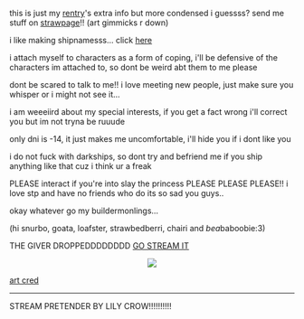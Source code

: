 this is just my [rentry](https://rentry.co/diallup)'s extra info but more condensed i guessss? send me stuff on [strawpage](https://sfothletsky.straw.page)!! (art gimmicks r down)

i like making shipnamesss... click [here](rentry.co/lilycrow)

i attach myself to characters as a form of coping, i'll be defensive of the characters im attached to, so dont be weird abt them to me please

dont be scared to talk to me!! i love meeting new people, just make sure you whisper or i might not see it...

i am weeeiird about my special interests, if you get a fact wrong i'll correct you but im not tryna be ruuude

only dni is -14, it just makes me uncomfortable, i'll hide you if i dont like you

i do not fuck with darkships, so dont try and befriend me if you ship anything like that cuz i think ur a freak

PLEASE interact if you're into slay the princess PLEASE PLEASE PLEASE!! i love stp and have no friends who do its so sad you guys..

okay whatever go my buildermonlings...

(hi snurbo, goata, loafster, strawbedberri, chairi and *bea*baboobie:3)

THE GIVER DROPPEDDDDDDDD [GO STREAM IT](https://open.spotify.com/track/5xHgo5JN0wfsV41HnRaos5)


<p align="center">
<img src="https://files.catbox.moe/s5nmlu.webp">
</p> 

[art cred](https://x.com/vamoopy)

---

STREAM PRETENDER BY LILY CROW!!!!!!!!!!
